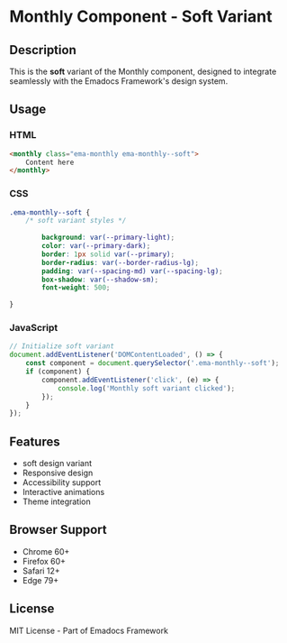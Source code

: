 # Monthly Component - Soft Variant

## Description
This is the **soft** variant of the Monthly component, designed to integrate seamlessly with the Emadocs Framework's design system.

## Usage

### HTML
```html
<monthly class="ema-monthly ema-monthly--soft">
    Content here
</monthly>
```

### CSS
```css
.ema-monthly--soft {
    /* soft variant styles */
    
        background: var(--primary-light);
        color: var(--primary-dark);
        border: 1px solid var(--primary);
        border-radius: var(--border-radius-lg);
        padding: var(--spacing-md) var(--spacing-lg);
        box-shadow: var(--shadow-sm);
        font-weight: 500;
    
}
```

### JavaScript
```javascript
// Initialize soft variant
document.addEventListener('DOMContentLoaded', () => {
    const component = document.querySelector('.ema-monthly--soft');
    if (component) {
        component.addEventListener('click', (e) => {
            console.log('Monthly soft variant clicked');
        });
    }
});
```

## Features
- soft design variant
- Responsive design
- Accessibility support
- Interactive animations
- Theme integration

## Browser Support
- Chrome 60+
- Firefox 60+
- Safari 12+
- Edge 79+

## License
MIT License - Part of Emadocs Framework
